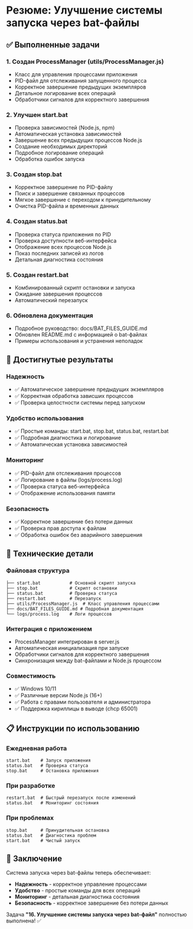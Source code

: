 # Резюме: Улучшение системы запуска через bat-файлы

## ✅ Выполненные задачи

### 1. Создан ProcessManager (utils/ProcessManager.js)
- Класс для управления процессами приложения
- PID-файл для отслеживания запущенного процесса
- Корректное завершение предыдущих экземпляров
- Детальное логирование всех операций
- Обработчики сигналов для корректного завершения

### 2. Улучшен start.bat
- Проверка зависимостей (Node.js, npm)
- Автоматическая установка зависимостей
- Завершение всех предыдущих процессов Node.js
- Создание необходимых директорий
- Подробное логирование операций
- Обработка ошибок запуска

### 3. Создан stop.bat
- Корректное завершение по PID-файлу
- Поиск и завершение связанных процессов
- Мягкое завершение с переходом к принудительному
- Очистка PID-файла и временных данных

### 4. Создан status.bat
- Проверка статуса приложения по PID
- Проверка доступности веб-интерфейса
- Отображение всех процессов Node.js
- Показ последних записей из логов
- Детальная диагностика состояния

### 5. Создан restart.bat
- Комбинированный скрипт остановки и запуска
- Ожидание завершения процессов
- Автоматический перезапуск

### 6. Обновлена документация
- Подробное руководство: docs/BAT_FILES_GUIDE.md
- Обновлен README.md с информацией о bat-файлах
- Примеры использования и устранения неполадок

## 🎯 Достигнутые результаты

### Надежность
- ✅ Автоматическое завершение предыдущих экземпляров
- ✅ Корректная обработка зависших процессов
- ✅ Проверка целостности системы перед запуском

### Удобство использования
- ✅ Простые команды: start.bat, stop.bat, status.bat, restart.bat
- ✅ Подробная диагностика и логирование
- ✅ Автоматическая установка зависимостей

### Мониторинг
- ✅ PID-файл для отслеживания процессов
- ✅ Логирование в файлы (logs/process.log)
- ✅ Проверка статуса веб-интерфейса
- ✅ Отображение использования памяти

### Безопасность
- ✅ Корректное завершение без потери данных
- ✅ Проверка прав доступа к файлам
- ✅ Обработка ошибок без аварийного завершения

## 🔧 Технические детали

### Файловая структура
```
├── start.bat           # Основной скрипт запуска
├── stop.bat            # Скрипт остановки
├── status.bat          # Проверка статуса
├── restart.bat         # Перезапуск
├── utils/ProcessManager.js  # Класс управления процессами
├── docs/BAT_FILES_GUIDE.md # Подробная документация
└── logs/process.log    # Логи процессов
```

### Интеграция с приложением
- ProcessManager интегрирован в server.js
- Автоматическая инициализация при запуске
- Обработчики сигналов для корректного завершения
- Синхронизация между bat-файлами и Node.js процессом

### Совместимость
- ✅ Windows 10/11
- ✅ Различные версии Node.js (16+)
- ✅ Работа с правами пользователя и администратора
- ✅ Поддержка кириллицы в выводе (chcp 65001)

## 📋 Инструкции по использованию

### Ежедневная работа
```batch
start.bat    # Запуск приложения
status.bat   # Проверка статуса
stop.bat     # Остановка приложения
```

### При разработке
```batch
restart.bat  # Быстрый перезапуск после изменений
status.bat   # Мониторинг состояния
```

### При проблемах
```batch
stop.bat     # Принудительная остановка
status.bat   # Диагностика проблем
start.bat    # Чистый запуск
```

## 🎉 Заключение

Система запуска через bat-файлы теперь обеспечивает:
- **Надежность** - корректное управление процессами
- **Удобство** - простые команды для всех операций  
- **Мониторинг** - детальная диагностика состояния
- **Безопасность** - корректное завершение без потери данных

Задача **"16. Улучшение системы запуска через bat-файл"** полностью выполнена! ✅